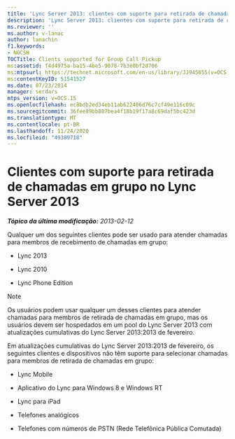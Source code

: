 ```yaml
---
title: 'Lync Server 2013: clientes com suporte para retirada de chamadas em grupo'
description: 'Lync Server 2013: clientes com suporte para retirada de chamadas em grupo.'
ms.reviewer: ''
ms.author: v-lanac
author: lanachin
f1.keywords:
- NOCSH
TOCTitle: Clients supported for Group Call Pickup
ms:assetid: f4d4975a-ba15-4be5-9078-7b3e0bf2d706
ms:mtpsurl: https://technet.microsoft.com/en-us/library/JJ945655(v=OCS.15)
ms:contentKeyID: 51541527
ms.date: 07/23/2014
manager: serdars
mtps_version: v=OCS.15
ms.openlocfilehash: ec8bdb2ed34eb11ab622406d76c7cf49e116c09c
ms.sourcegitcommit: 36fee89bb887bea4f18b19f17a8c69daf5bc423d
ms.translationtype: MT
ms.contentlocale: pt-BR
ms.lasthandoff: 11/24/2020
ms.locfileid: "49389718"
---
```

# <a name="clients-supported-for-group-call-pickup-in-lync-server-2013"></a>Clientes com suporte para retirada de chamadas em grupo no Lync Server 2013

<div data-xmlns="http://www.w3.org/1999/xhtml">

<div class="topic" data-xmlns="http://www.w3.org/1999/xhtml" data-msxsl="urn:schemas-microsoft-com:xslt" data-cs="https://msdn.microsoft.com/">

<div data-asp="https://msdn2.microsoft.com/asp">



</div>

<div id="mainSection">

<div id="mainBody">

<span> </span>

_**Tópico da última modificação:** 2013-02-12_

Qualquer um dos seguintes clientes pode ser usado para atender chamadas para membros de recebimento de chamadas em grupo:

  - Lync 2013

  - Lync 2010

  - Lync Phone Edition

<div>


> [!NOTE]  
> Os usuários podem usar qualquer um desses clientes para atender chamadas para membros de retirada de chamadas em grupo, mas os usuários devem ser hospedados em um pool do Lync Server 2013 com atualizações cumulativas do Lync Server 2013:2013 de fevereiro.



</div>

Em atualizações cumulativas do Lync Server 2013:2013 de fevereiro, os seguintes clientes e dispositivos não têm suporte para selecionar chamadas para membros de retirada de chamadas em grupo:

  - Lync Mobile

  - Aplicativo do Lync para Windows 8 e Windows RT

  - Lync para iPad

  - Telefones analógicos

  - Telefones com números de PSTN (Rede Telefônica Pública Comutada)

</div>

<span> </span>

</div>

</div>

</div>

